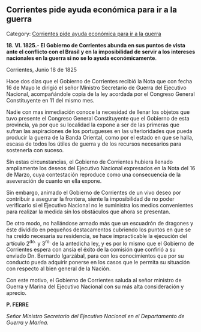 ## Corrientes pide ayuda económica para ir a la guerra

Category: [Corrientes pide ayuda económica para ir a la guerra](http://descubrircorrientes.com.ar/2012/index.php/3718-historia-desde-1814-hasta-la-guerra-de-la-triple-alianza/documentos-oficiales-de-la-provincia-de-corrientes/corrientes-pide-ayuda-economica-para-ir-a-la-guerra)

**18\. VI. 1825.- El Gobierno de Corrientes abunda en sus puntos de vista ante el conflicto con el Brasil y en la imposibilidad de servir a los intereses nacionales en la guerra si no se lo ayuda económicamente**.

Corrientes, Junio 18 de 1825

Hace dos días que el Gobierno de Corrientes recibió la Nota que con fecha 16 de Mayo le dirigió el señor Ministro Secretario de Guerra del Ejecutivo Nacional, acompañándole copia de la ley acordada por el Congreso General Constituyente en 11 del mismo mes.

Nadie con mas inmediación conoce la necesidad de llenar los objetos que tuvo presente el Congreso General Constituyente que el Gobierno de esta provincia, ya por que su localidad la expone a ser de las primeras que sufran las aspiraciones de los portugueses en las ulterioridades que pueda producir la guerra de la Banda Oriental, como por el estado en que se halla, escasa de todos los útiles de guerra y de los recursos necesarios para sostenerla con suceso.

Sin estas circunstancias, el Gobierno de Corrientes hubiera llenado ampliamente los deseos del Ejecutivo Nacional expresados en la Nota del 16 de Marzo, cuya contestación reproduce como una consecuencia de la aseveración de cuanto en ella expone.

Sin embargo, animado el Gobierno de Corrientes de un vivo deseo por contribuir a asegurar la frontera, siente la imposibilidad de no poder verificarlo si el Ejecutivo Nacional no le suministra los medios convenientes para realizar la medida sin los obstáculos que ahora se presentan.

De otro modo, no hallándose armado más que un escuadrón de dragones y éste dividido en pequeños destacamentos cubriendo los puntos en que se ha creído necesaria su residencia, se hace impracticable la ejecución del artículo 2<sup>do.</sup> y 3<sup>ro.</sup> de la antedicha ley, y es por lo mismo que el Gobierno de Corrientes espera con ansia el éxito de la comisión que confirió a su enviado Dn. Bernardo Igarzábal, para con los conocimientos que por su conducto pueda adquirir ponerse en los casos que le permita su situación con respecto al bien general de la Nación.

Con este motivo, el Gobierno de Corrientes saluda al señor ministro de Guerra y Marina del Ejecutivo Nacional con su más alta consideración y aprecio.

**P. FERRE**

_Señor Ministro Secretario del Ejecutivo Nacional en el Departamento de Guerra y Marina._
